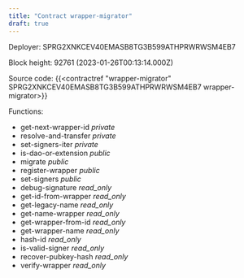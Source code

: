 ```yaml
---
title: "Contract wrapper-migrator"
draft: true
---
```

Deployer: SPRG2XNKCEV40EMASB8TG3B599ATHPRWRWSM4EB7


 



Block height: 92761 (2023-01-26T00:13:14.000Z)

Source code: {{<contractref "wrapper-migrator" SPRG2XNKCEV40EMASB8TG3B599ATHPRWRWSM4EB7 wrapper-migrator>}}

Functions:

* get-next-wrapper-id _private_
* resolve-and-transfer _private_
* set-signers-iter _private_
* is-dao-or-extension _public_
* migrate _public_
* register-wrapper _public_
* set-signers _public_
* debug-signature _read_only_
* get-id-from-wrapper _read_only_
* get-legacy-name _read_only_
* get-name-wrapper _read_only_
* get-wrapper-from-id _read_only_
* get-wrapper-name _read_only_
* hash-id _read_only_
* is-valid-signer _read_only_
* recover-pubkey-hash _read_only_
* verify-wrapper _read_only_
